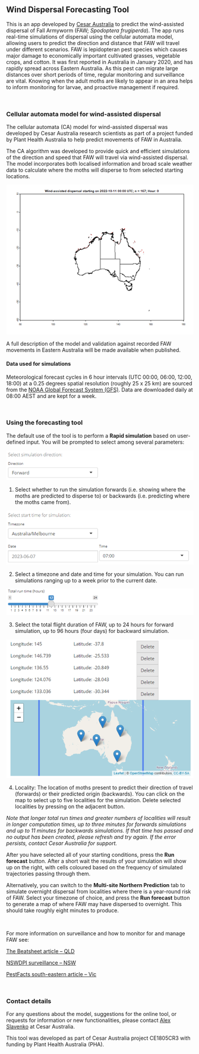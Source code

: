 ## Wind Dispersal Forecasting Tool

This is an app developed by [Cesar Australia](https://cesaraustralia.com/) to predict the wind-assisted dispersal of Fall Armyworm (FAW; *Spodoptera frugiperda*).
The app runs real-time simulations of dispersal using the cellular automata model, allowing users to predict the direction and distance that FAW will travel under different scenarios. 
FAW is lepidopteran pest species which causes major damage to economically important cultivated grasses, vegetable crops, and cotton. It was first reported in Australia in January 2020, and has rapidly spread across Eastern Australia.
As this pest can migrate large distances over short periods of time, regular monitoring and surveillance are vital. Knowing when the adult moths are likely to appear in an area helps to inform monitoring for larvae, and proactive management if required. 

<br>  

### Cellular automata model for wind-assisted dispersal

The cellular automata (CA) model for wind-assisted dispersal was developed by Cesar Australia research scientists as part of a project funded by Plant Health Australia to help predict movements of FAW in Australia. 

The CA algorithm was developed to provide quick and efficient simulations of the direction and speed that FAW will travel via wind-assisted dispersal. The model incorporates both localised information and broad scale weather data to calculate where the moths will disperse to from selected starting locations. 

![](CA_north.gif "Simulated trajectories from 167 starting points for 48h forecast in 1h intervals.")

A full description of the model and validation against recorded FAW movements in Eastern Australia will be made available when published.

#### Data used for simulations

Meteorological forecast cycles in 6 hour intervals (UTC 00:00, 06:00, 12:00, 18:00) at a 0.25 degrees spatial resolution (roughly 25 x 25 km) are sourced from the [NOAA Global Forecast System (GFS)](https://www.ncei.noaa.gov/products/weather-climate-models/global-forecast). Data are downloaded daily at 08:00 AEST and are kept for a week.

<br>

### Using the forecasting tool

The default use of the tool is to perform a **Rapid simulation** based on user-defined input. You will be prompted to select among several parameters:

![](forecast_tool_direction.png)

1. Select whether to run the simulation forwards (i.e. showing where the moths are predicted to disperse to) or backwards (i.e. predicting where the moths came from).

![](forecast_tool_time.png)

2. Select a timezone and date and time for your simulation. You can run simulations ranging up to a week prior to the current date.

![](forecast_tool_duration.png)

3. Select the total flight duration of FAW, up to 24 hours for forward simulation, up to 96 hours (four days) for backward simulation.

![](forecast_tool_locality.png)

4. Locality: The location of moths present to predict their direction of travel (forwards) or their predicted origin (backwards). You can click on the map to select up to five localities for the simulation. Delete selected localities by pressing on the adjacent button.

*Note that longer total run times and greater numbers of localities will result in longer computation times, up to three minutes for forwards simulations and up to 11 minutes for backwards simulations. If that time has passed and no output has been created, please refresh and try again. If the error persists, contact Cesar Australia for support.*

After you have selected all of your starting conditions, press the **Run forecast** button. After a short wait the results of your simulation will show up on the right, with cells coloured based on the frequency of simulated trajectories passing through them.

Alternatively, you can switch to the **Multi-site Northern Prediction** tab to simulate overnight dispersal from localities where there is a year-round risk of FAW. Select your timezone of choice, and press the **Run forecast** button to generate a map of where FAW may have dispersed to overnight. This should take roughly eight minutes to produce.

<br>

For more information on surveillance and how to monitor for and manage FAW see:

[The Beatsheet article – QLD](https://thebeatsheet.com.au/key-pests/fall-armyworm/)

[NSWDPI surveillance – NSW](https://www.dpi.nsw.gov.au/biosecurity/plant/insect-pests-and-plant-diseases/fall-armyworm/)

[PestFacts south-eastern article – Vic](https://cesaraustralia.com/pestfacts/fall-armyworm-victoria-maize/)

<br>

### Contact details

For any questions about the model, suggestions for the online tool, or requests for information or new functionalities, please contact [Alex Slavenko](mailto:aslavenko@cesaraustralia.com?subject=Wind%20Dispersal%20Forecasting%20Tool) at Cesar Australia.

This tool was developed as part of Cesar Australia project CE1805CR3 with funding by Plant Health Australia (PHA).
